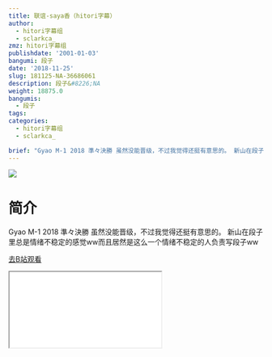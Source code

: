 ```yaml
---
title: 联谊-saya香（hitori字幕）
author:
  - hitori字幕组
  - sclarkca_
zmz: hitori字幕组
publishdate: '2001-01-03'
bangumi: 段子
date: '2018-11-25'
slug: 181125-NA-36686061
description: 段子&#8226;NA
weight: 18875.0
bangumis:
  - 段子
tags:
categories:
  - hitori字幕组
  - sclarkca_

brief: "Gyao M-1 2018 準々決勝 虽然没能晋级，不过我觉得还挺有意思的。 新山在段子里总是情绪不稳定的感觉ww而且居然是这么一个情绪不稳定的人负责写段子ww"
---
```

![](https://i.imgur.com/T1XFwId.jpg)
# 简介  
Gyao M-1 2018 準々決勝
虽然没能晋级，不过我觉得还挺有意思的。
新山在段子里总是情绪不稳定的感觉ww而且居然是这么一个情绪不稳定的人负责写段子ww  

[去B站观看](https://www.bilibili.com/video/av36686061/)
<div class ="resp-container"><iframe class="testiframe" src="//player.bilibili.com/player.html?aid=36686061"", scrolling="no", allowfullscreen="true" > </iframe></div> 
